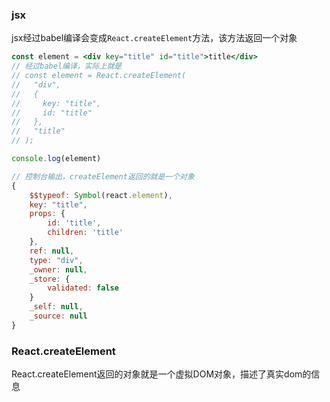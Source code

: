 ### jsx
jsx经过babel编译会变成`React.createElement`方法，该方法返回一个对象
```jsx
const element = <div key="title" id="title">title</div>
// 经过babel编译，实际上就是
// const element = React.createElement(
//   "div",
//   {
//     key: "title",
//     id: "title"
//   },
//   "title"
// );

console.log(element)

// 控制台输出，createElement返回的就是一个对象
{
    $$typeof: Symbol(react.element),
    key: "title",
    props: {
        id: 'title', 
        children: 'title'
    },
    ref: null,
    type: "div",
    _owner: null,
    _store: {
        validated: false
    }
    _self: null,
    _source: null
}
```


### React.createElement
React.createElement返回的对象就是一个虚拟DOM对象，描述了真实dom的信息